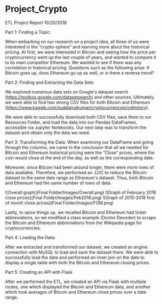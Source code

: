 # Project_Crypto

ETL Project Report 10/20/2018
 
Part 1: Finding a Topic:
 
When embarking on our research on a project idea, all three of us were interested in the “crypto-sphere” and learning more about the historical pricing. At first, we were interested in Bitcoin and seeing how the price per cryptocurrency went up the last couple of years, and wanted to compare it to its main competitor Ethereum. We wanted to see if there was any correlation in historical pricing. Questions such as the following arise: If Bitcoin goes up, does Ethereum go up as well, or is there a reverse trend?
 
Part 2: Finding and Extracting the Data Sets:
 
We explored numerous data sets on Google's dataset search (https://toolbox.google.com/datasetsearch) and other sources. Ultimately, we were able to find two strong CSV files for both Bitcoin and Ethereum (https://www.kaggle.com/sudalairajkumar/cryptocurrencypricehistory).

We were able to successfully download both CSV files, save them to our Resources Folder, and load the data into our Pandas DataFrames, accessible via Jupyter Notebooks. Our next step was to transform the dataset and obtain only the data we need.
 
Part 3: Transforming the Data:
When examining our DataFrame and going through the columns, we came to the conclusion that all we needed for Bitcoin and Ethereum historical pricing were the “Close” prices, where the coin would close at the end of the day, as well as the corresponding date.
 
Moreover, since Bitcoin had been around longer, there were more rows of data available. Therefore, we performed an .LOC to reduce the Bitcoin dataset to the same date range as Ethereum's dataset. Thus, both Bitcoin and Ethereum had the same number of rows of data.

![Overall graph](Final Folder/Images/Overall.png)
![Graph of February 2018 close prices](Final Folder/Images/Feb2018.png)
![Graph of 2015-2018 first of month close prices](Final Folder/Images/FOM.png)

Lastly, to spice things up, we recalled Bitcoin and Ethereum had ticker abbreviations, so we modified a class example (Doctor Decoder) to scrape the Bitcoin and Ethereum abbreviations from the Wikipedia page for cryptocurrencies.
 
Part 4: Loading the Data:
 
After we extracted and transformed our dataset, we created an engine connection with MySQL to load and save the dataset there. We were able to successfully load the data and performed an inner join on the date to display a single table with both the Bitcoin and Ethereum closing prices.
 
Part 5: Creating an API with Flask

After we performed the ETL, we created an API via Flask with multiple routes, one which displayed the Bitcoin and Ethereum data, and another which took averages of Bitcoin and Ethereum close prices over a date range.
